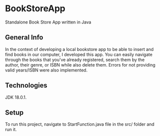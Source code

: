 # BookStoreApp
Standalone Book Store App written in Java

## General Info
In the context of developing a local bookstore app to be able to insert and find books in our computer, I developed this app. You can easily navigate through the books that you've already registered, search them by the author, their genre, or ISBN while also delete them. Errors for not providing valid years/ISBN were also implemented.

## Technologies
JDK 18.0.1.

## Setup
To run this project, navigate to StartFunction.java file in the src/ folder and run it.
